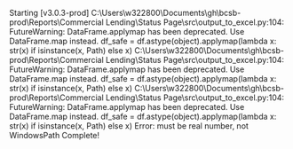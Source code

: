 Starting [v3.0.3-prod]
C:\Users\w322800\Documents\gh\bcsb-prod\Reports\Commercial Lending\Status Page\src\output_to_excel.py:104: FutureWarning: DataFrame.applymap has been 
deprecated. Use DataFrame.map instead.
  df_safe = df.astype(object).applymap(lambda x: str(x) if isinstance(x, Path) else x)
C:\Users\w322800\Documents\gh\bcsb-prod\Reports\Commercial Lending\Status Page\src\output_to_excel.py:104: FutureWarning: DataFrame.applymap has been 
deprecated. Use DataFrame.map instead.
  df_safe = df.astype(object).applymap(lambda x: str(x) if isinstance(x, Path) else x)
C:\Users\w322800\Documents\gh\bcsb-prod\Reports\Commercial Lending\Status Page\src\output_to_excel.py:104: FutureWarning: DataFrame.applymap has been 
deprecated. Use DataFrame.map instead.
  df_safe = df.astype(object).applymap(lambda x: str(x) if isinstance(x, Path) else x)
Error: must be real number, not WindowsPath
Complete!